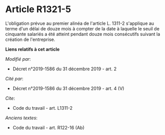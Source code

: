 # Article R1321-5

L'obligation prévue au premier alinéa de l'article L. 1311-2 s'applique au terme d'un délai de douze mois à compter de la
date à laquelle le seuil de cinquante salariés a été atteint pendant douze mois consécutifs suivant la création de
l'entreprise.

**Liens relatifs à cet article**

_Modifié par_:

  - Décret n°2019-1586 du 31 décembre 2019 - art. 2

_Cité par_:

  - Décret n°2019-1586 du 31 décembre 2019 - art. 4 (V)

_Cite_:

  - Code du travail - art. L1311-2

_Anciens textes_:

  - Code du travail - art. R122-16 (Ab)
